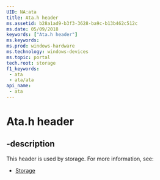 ```yaml
---
UID: NA:ata
title: Ata.h header
ms.assetid: b28a1ad9-b3f3-3628-ba9c-b13b462c512c
ms.date: 05/09/2018
keywords: ["Ata.h header"]
ms.keywords: 
ms.prod: windows-hardware
ms.technology: windows-devices
ms.topic: portal
tech.root: storage
f1_keywords:
 - ata
 - ata/ata
api_name:
 - ata
---
```


# Ata.h header


## -description

This header is used by storage. For more information, see:

- [Storage](../_storage/index.md)

